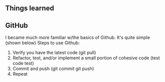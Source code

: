 Things learned
---------------------------------------


GitHub
---------------------------------------
I became much more familiar w/the basics of Github. It's quite simple (shown below)
Steps to use Github:
1) Verify you have the latest code (git pull)
2) Refactor, test, and/or implement a small portion of cohesive code (test code test)
3) Commit and push (git commit git push)
4) Repeat

